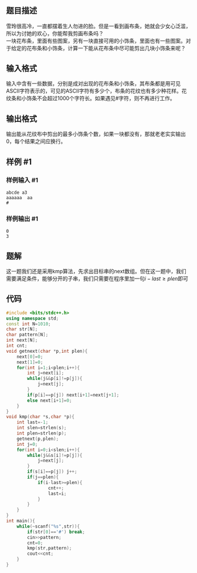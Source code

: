 # 
## 题目描述
雪玲很高冷，一直都摆着生人勿进的脸。但是一看到画布条，她就会少女心泛滥，所以为讨她的欢心，你能帮我剪画布条吗？  
一块花布条，里面有些图案，另有一块直接可用的小饰条，里面也有一些图案。对于给定的花布条和小饰条，计算一下能从花布条中尽可能剪出几块小饰条来呢？

## 输入格式
输入中含有一些数据，分别是成对出现的花布条和小饰条，其布条都是用可见ASCII字符表示的，可见的ASCII字符有多少个，布条的花纹也有多少种花样。花纹条和小饰条不会超过1000个字符长。如果遇见#字符，则不再进行工作。


## 输出格式
输出能从花纹布中剪出的最多小饰条个数，如果一块都没有，那就老老实实输出0，每个结果之间应换行。


## 样例 #1

### 样例输入 #1

```
abcde a3
aaaaaa  aa
#
```

### 样例输出 #1

```
0
3
```

## 题解
这一题我们还是采用kmp算法，先求出目标串的next数组。但在这一题中，我们需要满足条件，能够分开的子串，我们只需要在程序里加一句$i-last\geq plen$即可



## 代码
```cpp
#include <bits/stdc++.h>
using namespace std;
const int N=1010;
char str[N];
char pattern[N];
int next[N];
int cnt;
void getnext(char *p,int plen){
	next[0]=0;
	next[1]=0;
	for(int i=1;i<plen;i++){
		int j=next[i];
		while(j&&p[i]!=p[j]){
			j=next[j];
		}
		if(p[i]==p[j]) next[i+1]=next[j+1];
		else next[i+1]=0; 
	}
}
void kmp(char *s,char *p){
	int last=-1;
	int slen=strlen(s);
	int plen=strlen(p);
	getnext(p,plen);
	int j=0;
	for(int i=0;i<slen;i++){
		while(j&&s[i]!=p[j]){
			j=next[j];
		}
		if(s[i]==p[j]) j++;
		if(j==plen){
			if(i-last>=plen){
				cnt++;
				last=i;
			}
		}
	}
}
int main(){
	while(~scanf("%s",str)){
		if(str[0]=='#') break;
		cin>>pattern;
		cnt=0;
		kmp(str,pattern);
		cout<<cnt;
	}
} 
```